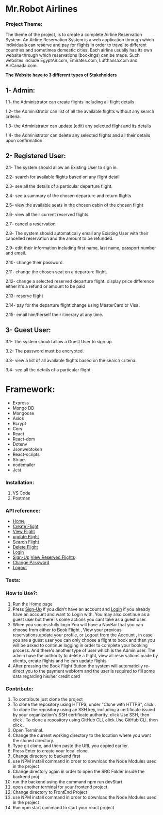 # Mr.Robot Airlines

### Project Theme: 
The theme of the project, is to create a complete Airline Reservation System. An Airline
Reservation System is a web application through which individuals can reserve and pay
for flights in order to travel to different countries and sometimes domestic cities. Each
airline usually has its own website through which reservations (bookings) can be made.
Such websites include EgyptAir.com, Emirates.com, Lufthansa.com and AirCanada.com.

**The Website have to 3 different types of Stakeholders**

## 1- Admin:

1.1- the Administrator can create flights including all flight details 

1.2- the Administrator can list of all the available flights without any search criteria.

1.3- the Administrator can update (edit) any selected flight and its details 

1.4- the Administrator can delete any selected flights and all their details upon confirmation.



## 2- Registered User:

2.1- The system should allow an Existing User to sign in.

2.2- search for available flights based on any flight detail

2.3- see all the details of a particular departure flight.

2.4- see a summary of the chosen departure and return flights

2.5- view the available seats in the chosen cabin of the chosen flight

2.6- view all their current reserved flights.

2.7- cancel a reservation

2.8- The system should automatically email any Existing User with their cancelled reservation and the amount to be refunded.

2.9- edit their information including first name, last name, passport number and email.

2.10- change their password.

2.11- change the chosen seat on a departure flight.

2.12- change a selected reserved departure flight. display price difference either it's a refund or amount to be paid

2.13- reserve flight

2.14- pay for the departure flight change using MasterCard or Visa.

2.15- email him/herself their itinerary at any time.







## 3- Guest User:

3.1- The system should allow a Guest User to sign up.

3.2- The password must be encrypted.

3.3- view a list of all available flights based on the search criteria.

3.4- see all the details of a particular flight







# Framework:

- Express
- Mongo DB
- Mongoose
- Axios
- Bcrypt
- Cors
- React
- React-dom
- Dotenv
- Jsonwebtoken
- React-scripts
- Stripe
- nodemailer
- Jest





### Installation: 
1. VS Code
2. Postman



### API reference:

- [Home](http://localhost:3000)
- [Create Flight](http://localhost:3000/CreateFlight)
- [View Flight](http://localhost:3000/ViewFlights)
- [update Flight](http://localhost:3000/updateFlight)
- [Search Flight](http://localhost:3000/SearchFinal)
- [Delete Flight](http://localhost:3000/deleteFlight)
- [Login](http://localhost:3000/Login)
- [Sign-Up](http://localhost:3000/Registration)
[View Reserved Flights](http://localhost:3000/Viewreservedflights)
- [Change Password](http://localhost:3000/ChangePassword)
- [Logout](http://localhost:3000/logout)

### Tests:


### How to Use?:

1. Run the [Home](http://localhost:3000) page 
1. Press [Sign-Up](http://localhost:3000/Registration) if you didn't have an account and [Login](http://localhost:3000/Login) if you already have an account and want to Login with. You may also continue as a guest user but there is some actions you cant take as a guest user.
1. When you successfully login You will have a NavBar that you can choose from either to Book Flight , View your previous reservations,update your profile, or Logout from the Account , in case you are a guest user you can only choose a flight to book and then you will be asked to continue logging in order to complete your booking process. And there's another type of user which is the Admin user.
The admin have the authority to delete a flight, view all reservations made by clients, create flights and he can update flights
1. After pressing the Book Flight Button the system will automaticlly re-direct you to the payment webform and the user is required to fill some data regarding his/her credit card

### Contribute:
1. To contribute just clone the project
2. To clone the repository using HTTPS, under "Clone with HTTPS", click . To clone the repository using an SSH key, including a certificate issued by your organization's SSH certificate authority, click Use SSH, then click . To clone a repository using GitHub CLI, click Use GitHub CLI, then click .
3. Open Terminal.
4. Change the current working directory to the location where you want the cloned directory.
5. Type git clone, and then paste the URL you copied earlier.
6. Press Enter to create your local clone.
7. Change directory to backend first
8. use NPM install command in order to download the Node Modules used in the project
9. Change directory again in order to open the SRC Folder inside the backend proj
10. run the backend using the command npm run devStart
11. open another terminal for your frontend project
12. Change directory to FrontEnd Project
13. use NPM install command in order to download the Node Modules used in the project
14. Run npm start command to start your react project



